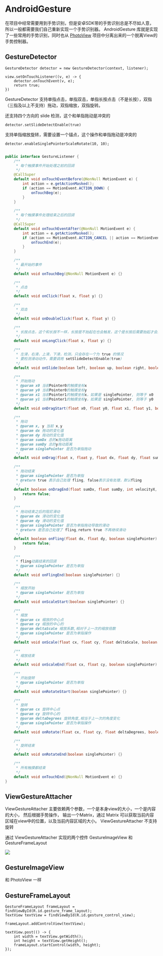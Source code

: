 # AndroidGesture

在项目中经常需要用到手势识别，但是安卓SDK带的手势识别总是不尽如人意，所以一般都需要我们自己重新实现一个手势识别器。
AndroidGesture 库就是实现了一些常用的手势识别，同时也从 [PhotoView](https://github.com/Baseflow/PhotoView) 项目中分离出来的一个脱离View的手势控制器。

## GestureDetector

```
GestureDetector detector = new GestureDetector(context, listener);

view.setOnTouchListener((v, e) -> {
    detector.onTouchEvent(v, e);
    return true;
})
```

GestureDetector 支持单指点击，单指双击，单指长按点击（不是长按），双指（三指及以上不支持）拖动，双指缩放，双指旋转。


还支持四个方向的 slide 检测，这个和单指拖动是冲突的

```
detector.setSlideDetectEnable(true)
```

支持单指缩放旋转，需要设置一个锚点，这个操作和单指拖动是冲突的

```
detector.enableSinglePointerScaleRotate(10, 10);
```

```java

public interface GestureListener {
    /**
     * 每个触摸事件开始处理之前的回调
     */
    @CallSuper
    default void onTouchEventBefore(@NonNull MotionEvent e) {
        int action = e.getActionMasked();
        if (action == MotionEvent.ACTION_DOWN) {
            onTouchBeg(e);
        }
    }

    /**
     * 每个触摸事件处理结束之后的回调
     */
    @CallSuper
    default void onTouchEventAfter(@NonNull MotionEvent e) {
        int action = e.getActionMasked();
        if (action == MotionEvent.ACTION_CANCEL || action == MotionEvent.ACTION_UP) {
            onTouchEnd(e);
        }
    }

    /**
     * 最开始的事件
     */
    default void onTouchBeg(@NonNull MotionEvent e) {}

    /**
     * 点击
     */
    default void onClick(float x, float y) {}

    /**
     * 双击
     */
    default void onDoubleClick(float x, float y) {}

    /**
     * 长按点击，这个和长按不一样，长按是不抬起在也会触发，这个是长按后需要抬起才会触发
     */
    default void onLongClick(float x, float y) {}

    /**
     * 左滑，右滑，上滑，下滑，检测，只会存在一个为 true 的情况
     * 要检测滑动动作，需要调用 setSlideDetectEnable(true)
     */
    default void onSlide(boolean left, boolean up, boolean right, boolean down) {}

    /**
     * 开始拖动
     * @param x0 当前Pointer0的触摸坐标x
     * @param y0 当前Pointer0的触摸坐标y
     * @param x1 当前Pointer1的触摸坐标x，如果是 singlePointer, 则等于 x0
     * @param y1 当前Pointer1的触摸坐标y，如果是 singlePointer, 则等于 y0
     */
    default void onDragStart(float x0, float y0, float x1, float y1, boolean singlePointer) {}

    /**
     * 拖动
     * @param x, y 当前 x,y
     * @param dx 拖动的变化值
     * @param dy 拖动的变化值
     * @param sumDx 总的x拖动距离
     * @param sumDy 总的y拖动距离
     * @param singlePointer 是否为单指拖动
     */
    default void onDrag(float x, float y, float dx, float dy, float sumDx, float sumDy, boolean singlePointer) {}

    /**
     * 拖动结束
     * @param singlePointer 是否为单指
     * @return true 表示自己处理 fling, false表示没有处理，默认fling
     */
    default boolean onDragEnd(float sumDx, float sumDy, int velocityX, int velocityY, boolean singlePointer) {
        return false;
    }

    /**
     * 拖动结束之后的阻尼滑动
     * @param dx 滑动的变化值
     * @param dy 滑动的变化值
     * @param singlePointer 是否为单指拖动导致的滑动
     * @return 是否自己处理了 fling,return true 不再继续滑动
     */
    default boolean onFling(float dx, float dy, boolean singlePointer) {
        return false;
    }

    /**
     * fling动画结束的回调
     * @param singlePointer 是否为单指
     */
    default void onFlingEnd(boolean singlePointer) {}

    /**
     * 缩放开始
     * @param singlePointer 是否为单指
     */
    default void onScaleStart(boolean singlePointer) {}

    /**
     * 缩放
     * @param cx 缩放的中心点
     * @param cy 缩放的中心的
     * @param deltaScale 缩放系数,相对于上一次的缩放倍数
     * @param singlePointer 是否为单指操作
     */
    default void onScale(float cx, float cy, float deltaScale, boolean singlePointer) {}

    /**
     * 缩放结束
     */
    default void onScaleEnd(float cx, float cy, boolean singlePointer) {}

    /**
     * 开始旋转
     * @param singlePointer 是否为单指
     */
    default void onRotateStart(boolean singlePointer) {}

    /**
     * 旋转
     * @param cx 旋转中心点
     * @param cy 旋转中心的
     * @param deltaDegrees 旋转角度,相当于上一次的角度变化
     * @param singlePointer 是否为单指操作
     */
    default void onRotate(float cx, float cy, float deltaDegrees, boolean singlePointer) {}

    /**
     * 旋转结束
     */
    default void onRotateEnd(boolean singlePointer) {}

    /**
     * 所有触摸都结束
     */
    default void onTouchEnd(@NonNull MotionEvent e) {}
}
```

## ViewGestureAttacher

ViewGestureAttacher 主要依赖两个参数，一个是本身view的大小，一个是内容的大小， 然后根据手势操作， 
输出一个Matrix，通过 Matrix 可以获取当前内容区域在view中的位置，以及当前内容区域的大小。
ViewGestureAttacher 不支持旋转

通过 ViewGestureAttacher 实现的两个控件 GestureImageView 和 GestureFrameLayout

![](./demo.gif)

## GestureImageView

和 PhotoView 一样

## GestureFrameLayout

```
GestureFrameLayout frameLayout = findViewById(R.id.gesture_frame_layout);
TextView textView = findViewById(R.id.gesture_control_view);

frameLayout.addControlView(textView);

textView.post(() -> {
    int width = textView.getWidth();
    int height = textView.getHeight();
    frameLayout.startControl(width, height);
});
```